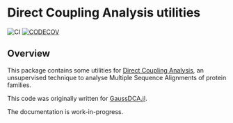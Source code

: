 Direct Coupling Analysis utilities
==================================

![CI][CI-url] [![CODECOV][codecov-img]][codecov-url]

Overview
--------

This package contains some utilities for [Direct Coupling Analysis][wikiDCA],
an unsupervised technique to analyse Multiple Sequence Alignments of
protein families.

This code was originally written for [GaussDCA.jl][GaussDCA].

The documentation is work-in-progress.

[wikiDCA]: https://en.wikipedia.org/wiki/Direct_coupling_analysis

[CI-url]: https://github.com/carlobaldassi/DCAUtils.jl/workflows/CI/badge.svg

[codecov-img]: https://codecov.io/gh/carlobaldassi/DCAUtils.jl/branch/master/graph/badge.svg
[codecov-url]: https://codecov.io/gh/carlobaldassi/DCAUtils.jl

[GaussDCA]: https://github.com/carlobaldassi/GaussDCA.jl
